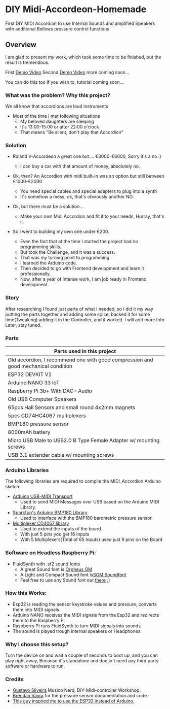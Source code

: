 # DIY Midi-Accordeon-Homemade

First DIY MIDI Accordion to use Internal Sounds and amplified Speakers with additional Bellows pressure control functions

## Overview

I am glad to present my work, which took some time to be finished, but the result is tremendous.

Frist [Demo Video](https://www.youtube.com/watch?v=eXtjxC-6mcA)
Second [Demo Video](https://www.youtube.com/watch?v=skJpA6IIijo) more coming soon...

You can do this too if you wish to, tutorial coming soon...

### What was the problem? Why this project?

We all know that accordions are loud instruments

- Most of the time I met following situations
  - My beloved daughters are sleeping
  - It's 13:00-15:00 or after 22:00 o'clock
  - That means "Be silent, don't play that Accordion"

### Solution

- Roland V-Accordeon a great one but.... €3000-€6000, Sorry it's a no :)

  - I can buy a car with that amount of money, absolutely no.

- Ok, then? An Accordion with midi built-in was an option but still between €1000-€2000

  - You need special cables and special adapters to plug into a synth
  - It's somehow a mess, ok, that's obviously another NO.

- Ok, but there must be a solution...

  - Make your own Midi Accordion and fit it to your needs, Hurray, that's it.

- So I went to building my own one under €200.
  - Even the fact that at the time I started the project had no programming skills.
  - But took the Challenge, and it was a success.
  - That was my turning point to programming.
  - I learned the Arduino code.
  - Then decided to go with Frontend development and learn it professionally.
  - Now, after a year of intense work, I am job ready in Frontend development.

### Story

After researching I found just parts of what I needed, so I did it my way putting the parts together and adding some spice, backed it for some time(Tweaking) adding it in the Controller, and it worked. I will add more Info Later, stay tuned.

### Parts

| Parts used in this project                                                         |
| ---------------------------------------------------------------------------------- |
| Old accordion, I recommend one with good compression and good mechanical condition |
| ESP32 DEVKIT V1                                                                    |
| Arduino NANO 33 IoT                                                                |
| Raspberry Pi 3b+ With DAC+ Audio                                                   |
| Old USB Computer Speakers                                                          |
| 65pcs Hall Sensors and small round 4x2mm magnets                                   |
| 5pcs CD74HC4067 multiplexers                                                       |
| BMP180 pressure sensor                                                             |
| 8000mAh battery                                                                    |
| Micro USB Male to USB2.0 B Type Female Adapter w/ mounting screws                  |
| USB 3.1 extender cable w/ mounting screws                                          |

### Arduino Libraries

The following libraries are required to compile the MIDI_Accordion Arduino sketch:

- [Arduino USB-MIDI Transport](https://github.com/lathoub/Arduino-USBMIDI)
  - Used to send MIDI Messages over USB based on the Arduino MIDI Library.
- [Sparkfun's Arduino BMP180 Library](https://github.com/sparkfun/BMP180_Breakout)
  - Used to interface with the BMP180 barometric pressure sensor.
- [Multiplexer CD4067 library](https://github.com/sumotoy/Multiplexer4067)
  - Used to extend the inputs of the board.
  - With just 5 pins you get 16 inputs
  - With 5 Multiplexers(Total of 65 Inputs) used just 9 pins on the Board

### Software on Headless Raspberry Pi:

- FluidSynth with .sf2 sound fonts
  - A great Sound font is [Orpheus GM](https://musical-artifacts.com/artifacts/1213)
  - A Light and Compact Sound font is[SGM Soundfont](https://musical-artifacts.com/artifacts/855)
  - Feel free to use any Sound font out [there](https://www.google.com/search?q=soundfonts+sf2&rlz=1C1CHBD_deDE932DE932&sxsrf=ALeKk02X2pNNehXxbOWeKxTRRQ1Wxy9J7w%3A1629754976019&ei=YBYkYcJEnf3v9Q-E4rzwCg&oq=soundfonts+sf2&gs_lcp=Cgdnd3Mtd2l6EAMyBQgAEMsBMgUIABDLATIFCAAQywEyBggAEBYQHjIGCAAQFhAeMgYIABAWEB4yBggAEBYQHjIGCAAQFhAeMgYIABAWEB4yBggAEBYQHjoHCAAQRxCwAzoHCAAQsAMQQzoFCAAQgAQ6BAgAEB5KBAhBGABQqTdYgFlgjV1oA3ACeACAAX6IAacGkgEDNi4ymAEAoAEByAEKwAEB&sclient=gws-wiz&ved=0ahUKEwjC9KmzjsjyAhWd_rsIHQQxD64Q4dUDCA4&uact=5) ;)

### How this Works:

- Esp32 is reading the sensor keystroke values and pressure, converts them into MIDI signals
- Arduino NANO receives the MIDI signals from the Esp32 and redirects them to the Raspberry Pi
- Raspberry Pi runs FluidSynth to turn MIDI signals into sounds
- The sound is played trough internal speakers or Headphones

### Why I choose this setup?

Turn the device on and wait a couple of seconds to boot up, and you can play right away, Because it's standalone and doesn't need any third party software or hardware to run.

### Credits

- [Gustavo Silveira](https://github.com/silveirago) Musico Nerd, DIY-Midi-controller Workshop.
- [Brendan Vavra](https://github.com/bvavra) for the pressure sensor documentation and code.
- [This guy inspired me to use the ESP32 instead of Arduino.](https://www.youtube.com/playlist?list=PLuxHP0PdeNpYkzfZUs_iHeYi_2xwNMNbF)
